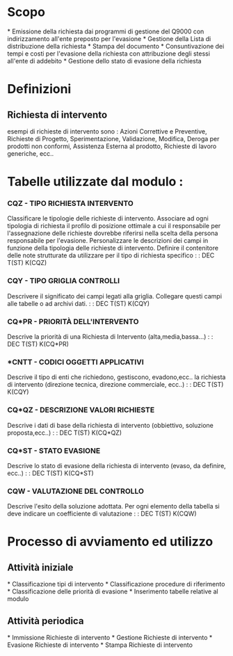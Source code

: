 # Scopo
 \* Emissione della richiesta dai programmi di gestione del Q9000 con indirizzamento all'ente preposto per l'evasione
 \* Gestione della Lista di distribuzione della richiesta
 \* Stampa del documento
 \* Consuntivazione dei tempi e costi per l'evasione della richiesta con attribuzione degli stessi all'ente di addebito
 \* Gestione dello stato di evasione della richiesta


# Definizioni
## Richiesta di intervento
esempi di richieste di intervento sono :  Azioni Correttive e Preventive, Richieste di Progetto, Sperimentazione, Validazione, Modifica, Deroga per prodotti non conformi, Assistenza Esterna al prodotto, Richieste di lavoro generiche, ecc..

# Tabelle utilizzate dal modulo : 
### CQZ - TIPO RICHIESTA INTERVENTO
Classificare le tipologie delle richieste di intervento. Associare ad ogni tipologia di richiesta il profilo di posizione ottimale a cui il responsabile per l'assegnazione delle richieste dovrebbe riferirsi nella scelta della persona responsabile per l'evasione.
Personalizzare le descrizioni dei campi in funzione della tipologia delle richieste di intervento.
Definire il contenitore delle note strutturate da utilizzare per il tipo di richiesta specifico
 :  : DEC T(ST) K(CQZ)

### CQY - TIPO GRIGLIA CONTROLLI
Descrivere il significato dei campi legati alla griglia. Collegare questi campi alle tabelle o ad archivi dati.
 :  : DEC T(ST) K(CQY)

### CQ\*PR - PRIORITÀ DELL'INTERVENTO
Descrive la priorità di una Richiesta di Intervento (alta,media,bassa...)
 :  : DEC T(ST) K(CQ\*PR)

### \*CNTT - CODICI OGGETTI APPLICATIVI
Descrive il tipo di enti che richiedono, gestiscono, evadono,ecc.. la  richiesta di intervento (direzione tecnica, direzione commerciale, ecc..)
 :  : DEC T(ST) K(CQY)

### CQ\*QZ - DESCRIZIONE VALORI RICHIESTE
Descrive i dati  di base della richiesta di intervento (obbiettivo, soluzione proposta,ecc..)
 :  : DEC T(ST) K(CQ\*QZ)

### CQ\*ST - STATO EVASIONE
Descrive lo stato di evasione della richiesta di intervento (evaso, da definire, ecc..)
 :  : DEC T(ST) K(CQ\*ST)

### CQW - VALUTAZIONE DEL CONTROLLO
Descrive l'esito della soluzione adottata. Per ogni elemento della tabella si deve indicare un coefficiente di valutazione
 :  : DEC T(ST) K(CQW)

# Processo di avviamento ed utilizzo
## Attività iniziale
 \* Classificazione tipi di intervento
 \* Classificazione procedure di riferimento
 \* Classificazione delle priorità di evasione
 \* Inserimento tabelle relative al modulo

## Attività periodica
 \* Immissione Richieste di intervento
 \* Gestione Richieste di intervento
 \* Evasione Richieste di intervento
 \* Stampa Richieste di intervento
